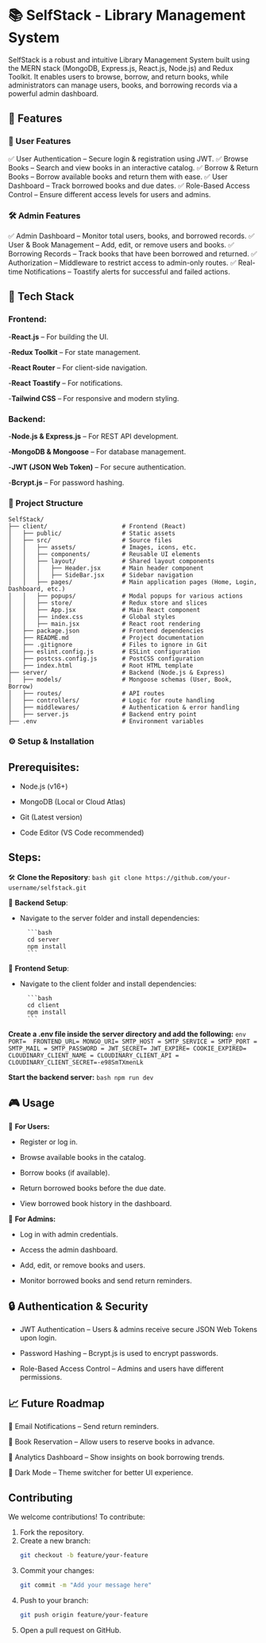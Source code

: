 # 📚 SelfStack - Library Management System

SelfStack is a robust and intuitive Library Management System built using the MERN stack (MongoDB, Express.js, React.js, Node.js) and Redux Toolkit. It enables users to browse, borrow, and return books, while administrators can manage users, books, and borrowing records via a powerful admin dashboard.

## 🚀 Features

### 👥 User Features

✅ User Authentication – Secure login & registration using JWT.
✅ Browse Books – Search and view books in an interactive catalog.
✅ Borrow & Return Books – Borrow available books and return them with ease.
✅ User Dashboard – Track borrowed books and due dates.
✅ Role-Based Access Control – Ensure different access levels for users and admins.

### 🛠️ Admin Features

✅ Admin Dashboard – Monitor total users, books, and borrowed records.
✅ User & Book Management – Add, edit, or remove users and books.
✅ Borrowing Records – Track books that have been borrowed and returned.
✅ Authorization – Middleware to restrict access to admin-only routes.
✅ Real-time Notifications – Toastify alerts for successful and failed actions.

## 🧱 Tech Stack

### Frontend:

-**React.js** – For building the UI.

-**Redux Toolkit** – For state management.

-**React Router** – For client-side navigation.

-**React Toastify** – For notifications.

-**Tailwind CSS** – For responsive and modern styling.

### Backend:

-**Node.js & Express.js** – For REST API development.

-**MongoDB & Mongoose** – For database management.

-**JWT (JSON Web Token)** – For secure authentication.

-**Bcrypt.js** – For password hashing.

### 📁 Project Structure
```
SelfStack/
├── client/                     # Frontend (React)
│   ├── public/                 # Static assets
│   ├── src/                    # Source files
│   │   ├── assets/             # Images, icons, etc.
│   │   ├── components/         # Reusable UI elements
│   │   ├── layout/             # Shared layout components
│   │   │   ├── Header.jsx      # Main header component
│   │   │   ├── SideBar.jsx     # Sidebar navigation
│   │   ├── pages/              # Main application pages (Home, Login, Dashboard, etc.)
│   │   ├── popups/             # Modal popups for various actions
│   │   ├── store/              # Redux store and slices
│   │   ├── App.jsx             # Main React component
│   │   ├── index.css           # Global styles
│   │   ├── main.jsx            # React root rendering
│   ├── package.json            # Frontend dependencies
│   ├── README.md               # Project documentation
│   ├── .gitignore              # Files to ignore in Git
│   ├── eslint.config.js        # ESLint configuration
│   ├── postcss.config.js       # PostCSS configuration
│   ├── index.html              # Root HTML template
├── server/                     # Backend (Node.js & Express)
│   ├── models/                 # Mongoose schemas (User, Book, Borrow)
│   ├── routes/                 # API routes
│   ├── controllers/            # Logic for route handling
│   ├── middlewares/            # Authentication & error handling
│   ├── server.js               # Backend entry point
├── .env                        # Environment variables
```
### ⚙️ Setup & Installation

## Prerequisites:

- Node.js (v16+)

- MongoDB (Local or Cloud Atlas)

- Git (Latest version)

- Code Editor (VS Code recommended)

## Steps:

🛠 **Clone the Repository**:
      ```bash
      git clone https://github.com/your-username/selfstack.git
      ```

🔧 **Backend Setup**:

- Navigate to the server folder and install dependencies:

        ```bash
        cd server
        npm install
        ```
  
🔧 **Frontend Setup**:

- Navigate to the client folder and install dependencies:

        ```bash
        cd client
        npm install
        ```

**Create a .env file inside the server directory and add the following:**
        ```env
        PORT= 
        FRONTEND_URL=
        MONGO_URI=
        SMTP_HOST =
        SMTP_SERVICE =
        SMTP_PORT =
        SMTP_MAIL =
        SMTP_PASSWORD =
        JWT_SECRET=
        JWT_EXPIRE=
        COOKIE_EXPIRED= 
        CLOUDINARY_CLIENT_NAME =
        CLOUDINARY_CLIENT_API =
        CLOUDINARY_CLIENT_SECRET=-e98SmTXmenLk
        ```

**Start the backend server:**
        ```bash
        npm run dev
        ```


## 🎮 Usage

🔹 **For Users:**

- Register or log in.

- Browse available books in the catalog.

- Borrow books (if available).

- Return borrowed books before the due date.

- View borrowed book history in the dashboard.

🔹 **For Admins:**

- Log in with admin credentials.

- Access the admin dashboard.

- Add, edit, or remove books and users.

- Monitor borrowed books and send return reminders.

## 🔒 Authentication & Security

- JWT Authentication – Users & admins receive secure JSON Web Tokens upon login.

- Password Hashing – Bcrypt.js is used to encrypt passwords.

- Role-Based Access Control – Admins and users have different permissions.

## 📈 Future Roadmap

🔹 Email Notifications – Send return reminders.

🔹 Book Reservation – Allow users to reserve books in advance.

🔹 Analytics Dashboard – Show insights on book borrowing trends.

🔹 Dark Mode – Theme switcher for better UI experience.

## Contributing

We welcome contributions! To contribute:
1. Fork the repository.
2. Create a new branch:
    ```bash
    git checkout -b feature/your-feature
    ```
3. Commit your changes:
    ```bash
    git commit -m "Add your message here"
    ```
4. Push to your branch:
    ```bash
    git push origin feature/your-feature
    ```
5. Open a pull request on GitHub.




